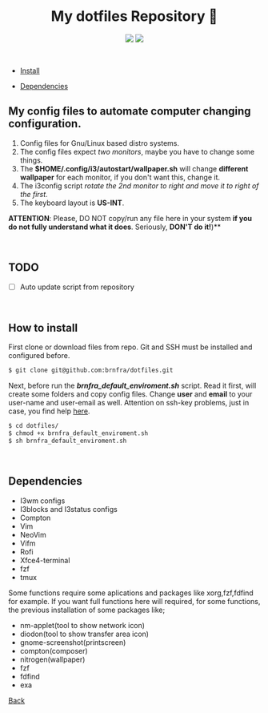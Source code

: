 <h1 align="center">My dotfiles Repository 🐧</h1>


<p align="center">
<img src="https://img.shields.io/badge/bash-script-brightgreen" />
<img src="https://img.shields.io/badge/linux-enviroment-blue" />
</p>

<br>

- [Install](https://github.com/brnfra/dotfiles#how-to-install)


- [Dependencies](https://github.com/brnfra/dotfiles#dependencies)

## My config files to automate computer changing configuration.

1. Config files for Gnu/Linux based distro systems.
2. The config files expect *two monitors*, maybe you have to change some things.
3. The **$HOME/.config/i3/autostart/wallpaper.sh** will change **different wallpaper** for
   each monitor, if you don't want this, change it.
4. The i3config script _rotate the 2nd monitor to right and move it to right of the
   first_.
5. The keyboard layout is **US-INT**.

**ATTENTION**: Please, DO NOT copy/run any file here in your system **if you do not fully understand what it does**. Seriously, **DON'T do it!**)**

<br>

## TODO

- [ ] Auto update script from repository

<br>

## How to install
 
 First clone or download files from repo. Git and SSH must be installed and configured before.

```bash
$ git clone git@github.com:brnfra/dotfiles.git
```
Next, before run the ___brnfra_default_enviroment.sh___ script. Read it first, will create some folders and copy config files. 
Change **user** and **email** to your user-name and user-email as well. Attention on ssh-key problems, just in case, you find help [here](https://docs.github.com/pt/authentication/connecting-to-github-with-ssh).

```bash
$ cd dotfiles/
$ chmod +x brnfra_default_enviroment.sh
$ sh brnfra_default_enviroment.sh
```
<br>

## Dependencies

- I3wm configs
- I3blocks and I3status configs
- Compton
- Vim
- NeoVim
- Vifm
- Rofi
- Xfce4-terminal
- fzf
- tmux 

Some functions require some aplications and packages like xorg,fzf,fdfind for example.
If you want full functions here will required, for some functions, the previous installation of some packages like;

- nm-applet(tool to show network icon)
- diodon(tool to show transfer area icon)
- gnome-screenshot(printscreen)
- compton(composer)
- nitrogen(wallpaper)
- fzf
- fdfind
- exa


[Back](https://github.com/brnfra/dotfiles#my-dotfiles-repository-)
